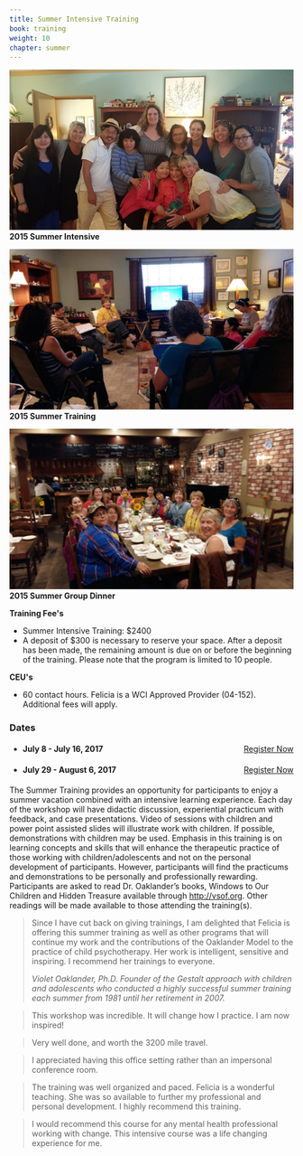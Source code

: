 ```yaml
---
title: Summer Intensive Training
book: training
weight: 10
chapter: summer
---
```

<div class="row">
    <div class="col col-sm-6">
        <p><img src="/assets/img/2015SummerIntensive.jpg" class="img-responsive img-thumbnail" />
        <strong>2015 Summer Intensive</strong></p>
        <p><img src="/assets/img/2015summertraining.jpg" class="img-responsive img-thumbnail" />
        <strong>2015 Summer Training</strong></p>
        <p><img src="/assets/img/2015groupdinner.jpg" class="img-responsive img-thumbnail" />
        <strong>2015 Summer Group Dinner</strong></p>
        <div class="row">
            <div class="col-sm-12">
                <strong>Training Fee's</strong>
                <ul>
                    <li>Summer Intensive Training: $2400</li>
                    <li>A deposit of $300 is necessary to reserve your space. After a deposit has been made, the remaining amount is due on or before the beginning of the training. Please note that the program is limited to 10 people.</li>
                </ul>
                <strong>CEU's</strong>
                <ul>
                    <li>60 contact hours. Felicia is a WCI Approved Provider (04-152). Additional fees will apply.</li>
                </ul>
            </div>
        </div>
    </div>
    <div class="col col-sm-6">
        <div class="panel panel-default">
          <div class="panel-heading">
            <h3 class="panel-title header-title">Dates</h3>
          </div>
          <div class="panel-body">
            <ul class="list-group">
              <li class="list-group-item">
                <a href="/register" class="btn btn-primary" style="float:right">Register Now</a>
                <h4><strong>July 8 - July 16, 2017</strong></h4>
              </li>
              <li class="list-group-item">
                <a href="/register" class="btn btn-primary" style="float:right">Register Now</a>
                <h4><strong>July 29 - August 6, 2017</strong></h4>
              </li>
            </ul>
          </div>
        </div>
        <p>The Summer Training provides an opportunity for participants to enjoy a summer vacation combined with an intensive learning experience. Each day of the workshop will have didactic discussion, experiential practicum with feedback, and case presentations. Video of sessions with children and power point assisted slides will illustrate work with children. If possible, demonstrations with children may be used. Emphasis in this training is on learning concepts and skills that will enhance the therapeutic practice of those working with children/adolescents and not on the personal development of participants. However, participants will find the practicums and demonstrations to be personally and professionally rewarding. Participants are asked to read Dr. Oaklander’s books, Windows to Our Children and Hidden Treasure available through <a href="http://vsof.org">http://vsof.org</a>. Other readings will be made available to those attending the training(s).</p>
        <blockquote>
          <p>Since I have cut back on giving trainings, I am delighted that Felicia is offering this summer training as well as other programs that will continue my work and the contributions of the Oaklander Model to the practice of child psychotherapy. Her work is intelligent, sensitive and inspiring. I recommend her trainings to everyone.</p>
          <footer><cite>Violet Oaklander, Ph.D. Founder of the Gestalt approach with children and adolescents who conducted a highly successful summer training each summer from 1981 until her retirement in 2007.</cite></footer>
        </blockquote>
        <blockquote>
          <p>This workshop was incredible. It will change how I practice. I am now inspired!</p>
        </blockquote>
        <blockquote>
          <p>Very well done, and worth the 3200 mile travel.</p>
        </blockquote>
        <blockquote>
          <p>I appreciated having this office setting rather than an impersonal conference room.</p>
        </blockquote>
        <blockquote>
          <p>The training was well organized and paced. Felicia is a wonderful teaching. She was so available to further my professional and personal development. I highly recommend this training.</p>
        </blockquote>
        <blockquote>
          <p>I would recommend this course for any mental health professional working with change. This intensive course was a life changing experience for me.</p>
        </blockquote>
    </div>
</div>
